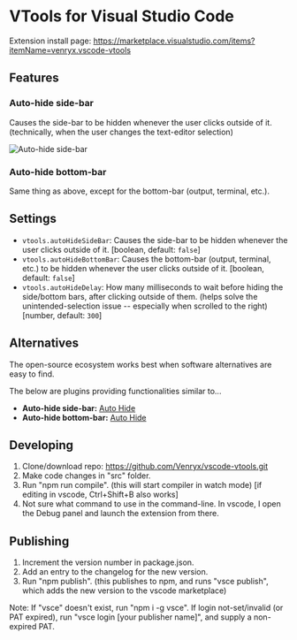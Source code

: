 # VTools for Visual Studio Code

Extension install page: <https://marketplace.visualstudio.com/items?itemName=venryx.vscode-vtools>

## Features

### Auto-hide side-bar
Causes the side-bar to be hidden whenever the user clicks outside of it. (technically, when the user changes the text-editor selection)

![Auto-hide side-bar](Images/Features/AutoHideSideBar.gif)

### Auto-hide bottom-bar
Same thing as above, except for the bottom-bar (output, terminal, etc.).

## Settings

* `vtools.autoHideSideBar`: Causes the side-bar to be hidden whenever the user clicks outside of it. [boolean, default: `false`]
* `vtools.autoHideBottomBar`: Causes the bottom-bar (output, terminal, etc.) to be hidden whenever the user clicks outside of it. [boolean, default: `false`]
* `vtools.autoHideDelay`: How many milliseconds to wait before hiding the side/bottom bars, after clicking outside of them. (helps solve the unintended-selection issue -- especially when scrolled to the right) [number, default: `300`]

## Alternatives

The open-source ecosystem works best when software alternatives are easy to find.

The below are plugins providing functionalities similar to...
* **Auto-hide side-bar:** [Auto Hide](https://github.com/sirmspencer/vscode-autohide)
* **Auto-hide bottom-bar:** [Auto Hide](https://github.com/sirmspencer/vscode-autohide)

## Developing

1) Clone/download repo: https://github.com/Venryx/vscode-vtools.git
2) Make code changes in "src" folder.
3) Run "npm run compile". (this will start compiler in watch mode) [if editing in vscode, Ctrl+Shift+B also works]
4) Not sure what command to use in the command-line. In vscode, I open the Debug panel and launch the extension from there.

## Publishing

1) Increment the version number in package.json.
2) Add an entry to the changelog for the new version.
3) Run "npm publish". (this publishes to npm, and runs "vsce publish", which adds the new version to the vscode marketplace)

Note: If "vsce" doesn't exist, run "npm i -g vsce". If login not-set/invalid (or PAT expired), run "vsce login [your publisher name]", and supply a non-expired PAT.